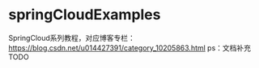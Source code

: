 # springCloudExamples
SpringCloud系列教程，对应博客专栏：https://blog.csdn.net/u014427391/category_10205863.html
ps：文档补充 TODO


